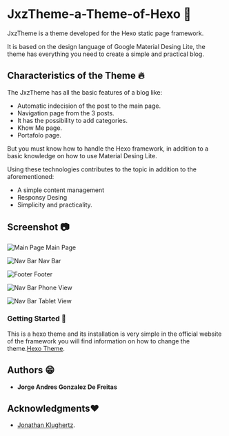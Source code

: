 # JxzTheme-a-Theme-of-Hexo :star2:

JxzTheme is a theme developed for the Hexo static page framework.

It is based on the design language of Google Material Desing Lite, the theme has everything you need to create a simple and practical blog.

## Characteristics of the Theme :fire:

The JxzTheme has all the basic features of a blog like:

* Automatic indecision of the post to the main page.
* Navigation page from the 3 posts.
* It has the possibility to add categories.
* Khow Me page.
* Portafolo page.

But you must know how to handle the Hexo framework, in addition to a basic knowledge on how to use Material Desing Lite.

Using these technologies contributes to the topic in addition to the aforementioned:

* A simple content management
* Responsy Desing
* Simplicity and practicality.

## Screenshot :camera:

![Main Page](https://i.imgur.com/Wyey6ZF.jpg)
Main Page

![Nav Bar](https://i.imgur.com/KeYcxVb.jpg)
Nav Bar

![Footer](https://i.imgur.com/27uZCMM.jpg)
Footer

![Nav Bar](https://i.imgur.com/YregNrJ.jpg)
Phone View

![Nav Bar](https://i.imgur.com/sOIT9at.jpg)
Tablet View

### Getting Started :muscle:

This is a hexo theme and its installation is very simple in the official website of the framework you will find information on how to change the theme.[Hexo Theme](https://hexo.io/docs/themes).

## Authors :grin:

* **Jorge Andres Gonzalez De Freitas** 

## Acknowledgments:heart:

* [Jonathan Klughertz](http://www.codeblocq.com/2016/03/Create-an-Hexo-Theme-Part-1-Index/).
